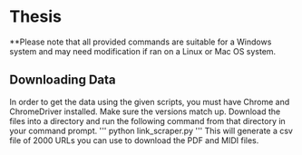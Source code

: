 # Thesis
**Please note that all provided commands are suitable for a Windows system and may need modification if ran on a Linux or Mac OS system.

## Downloading Data
In order to get the data using the given scripts, you must have Chrome and ChromeDriver installed. Make sure the versions match up. 
Download the files into a directory and run the following command from that directory in your command prompt.
''' 
python link_scraper.py
'''
This will generate a csv file of 2000 URLs you can use to download the PDF and MIDI files. 

